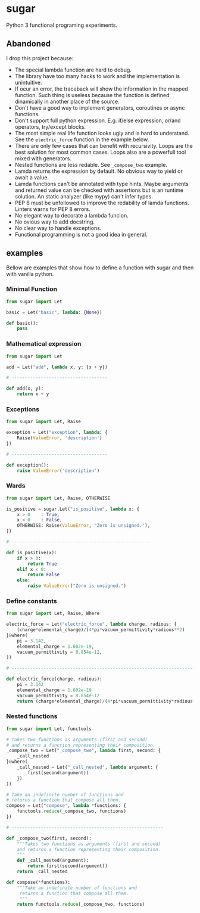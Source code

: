 # sugar
Python 3 functional programing experiments.

## Abandoned

I drop this project because:
- The special lambda function are hard to debug.
- The library have too many hacks to work and the implementation is
  unintuitive.
- If ocur an error, the traceback will show the information in the mapped
  function. Such thing is useless because the function is defined dinamically
  in another place of the source.
- Don't have a good way to implement generators, coroutines or async functions.
- Don't support full python expression. E.g. if/else expression, or/and
  operators, try/except blocks.
- The most simple real life function looks ugly and is hard to understand. See
  the `electric_force` function in the example below.
- There are only few cases that can benefit with recursivity. Loops are the
  best solution for most common cases. Loops also are a powerfull tool mixed
  with generators.
- Nested functions are less redable. See `_compose_two` example.
- Lamda returns the expression by default. No obvious way to yield or await a
  value.
- Lamda functions can't be annotated with type hints. Maybe arguments and
  returned value can be checked with assertions but is an runtime solution. An
  static analyzer (like mypy) can't infer types.
- PEP 8 must be unfollowed to improve the redability of lamda functions.
  Linters warns for PEP 8 errors.
- No elegant way to decorate a lambda funcion.
- No ovious way to add docstring.
- No clear way to handle exceptions.
- Functional programming is not a good idea in general.

## examples

Bellow are examples that show how to define a function with sugar and then
with vanilla python.

### Minimal Function

```python
from sugar import Let

basic = Let("basic", lambda: {None})

def basic():
    pass
```

### Mathematical expression

```python
from sugar import Let

add = Let("add", lambda x, y: {x + y})

# ------------------------------------

def add(x, y):
    return x + y
```

### Exceptions

```python
from sugar import Let, Raise

exception = Let("exception", lambda: {
    Raise(ValueError, 'description')
})

# ------------------------------------

def exception():
    raise ValueError('description')
```

### Wards

```python
from sugar import Let, Raise, OTHERWISE

is_positive = sugar.Let("is_positive", lambda x: {
    x > 0    : True,
    x < 0    : False,
    OTHERWISE: Raise(ValueError, "Zero is unsigned."),
})

# ----------------------------------------------------

def is_positive(x):
    if x > 0:
        return True
    elif x < 0:
        return False
    else:
        raise ValueError("Zero is unsigned.")
```

### Define constants

```python
from sugar import Let, Raise, Where

electric_force = Let("electric_force", lambda charge, radious: {
    (charge*elemental_charge)/(4*pi*vacuum_permittivity*radious**2)
}&where(
    pi = 3.142,
    elemental_charge = 1.602e-19,
    vacuum_permittivity = 8.854e-12,
))

# ------------------------------------------------------------------------

def electric_force(charge, radious):
    pi = 3.142
    elemental_charge = 1.602e-19
    vacuum_permittivity = 8.854e-12
    return (charge*elemental_charge)/(4*pi*vacuum_permittivity*radious**2)
```

### Nested functions


```python
from sugar import Let, functools

# Takes two functions as arguments (first and second)
# and returns a function representing their composition.
_compose_two = Let("_compose_two", lambda first, second: {
    _call_nested
}&where(
    _call_nested = Let("_call_nested", lambda argument: {
        first(second(argument))
    })
))

# Take an indefinite number of functions and
# returns a function that compose all them.
compose = Let("compose", lambda *functions: {
    functools.reduce(_compose_two, functions)
})

# ---------------------------------------------------------

def _compose_two(first, second):
    """Takes two functions as arguments (first and second)
    and returns a function representing their composition.
    """
    def _call_nested(argument):
        return first(second(argument))
    return _call_nested

def compose(*functions):
    """Take an indefinite number of functions and
     returns a function that compose all them.
     """
    return functools.reduce(_compose_two, functions)
```
